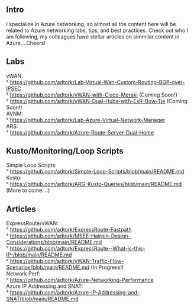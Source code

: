 ## Intro 
I specialize in Azure networking, so almost all the content here will be related to Azure networking labs, tips, and best practices. Check out who I am following, my colleagues have stellar articles on simmilar content in Azure....Cheers! 

## Labs
vWAN:
<Br>
      ° https://github.com/adtork/Lab-Virtual-Wan-Custom-Routing-BGP-over-IPSEC
<br>
      ° https://github.com/adtork/vWAN-with-Cisco-Meraki (Coming Soon!)
<br>
      ° https://github.com/adtork/vWAN-Dual-Hubs-with-ExR-Bow-Tie (Coming Soon!)
<br>
AVNM:
<br>
      ° https://github.com/adtork/Lab-Azure-Virtual-Network-Manager
<br>
ARS:
<br>
      ° https://github.com/adtork/Azure-Route-Server-Dual-Home

## Kusto/Monitoring/Loop Scripts
Simple Loop Scripts:
<br>
      ° https://github.com/adtork/Simple-Loop-Scripts/blob/main/README.md
<br>
Kusto:
<br>
      ° https://github.com/adtork/ARG-Kusto-Queries/blob/main/README.md (More to come....)


## Articles
ExpressRoute/vWAN:
<br>
      ° https://github.com/adtork/ExpressRoute-Fastpath
<br>
      ° https://github.com/adtork/MSEE-Hairpin-Design-Considerations/blob/main/README.md
<br>
      ° https://github.com/adtork/ExpressRoute--What-is-this-IP-/blob/main/README.md
<br>
      ° https://github.com/adtork/vWAN-Traffic-Flow-Scenarios/blob/main/README.md (In Progress!)
<br>
Network Perf:
<br>
      ° https://github.com/adtork/Azure-Networking-Performance
<br>
Azure IP Addressing and SNAT:
<br>
      ° https://github.com/adtork/Azure-IP-Addressing-and-SNAT/blob/main/README.md


<!--
**adtork/adtork** is a ✨ _special_ ✨ repository because its `README.md` (this file) appears on your GitHub profile.

Here are some ideas to get you started:

- 🔭 I’m currently working on ...
- 🌱 I’m currently learning ...
- 👯 I’m looking to collaborate on ...
- 🤔 I’m looking for help with ...
- 💬 Ask me about ...
- 📫 How to reach me: ...
- 😄 Pronouns: ...
- ⚡ Fun fact: ...
-->
